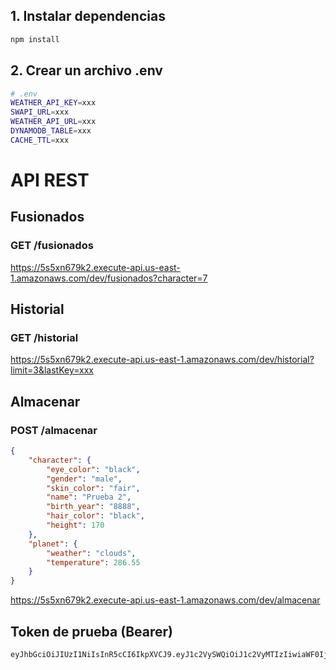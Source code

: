 ## 1. Instalar dependencias

```bash
npm install
```

## 2. Crear un archivo .env

```bash
# .env
WEATHER_API_KEY=xxx
SWAPI_URL=xxx
WEATHER_API_URL=xxx
DYNAMODB_TABLE=xxx
CACHE_TTL=xxx
```

# API REST
## Fusionados
### GET /fusionados
https://5s5xn679k2.execute-api.us-east-1.amazonaws.com/dev/fusionados?character=7

## Historial
### GET /historial
https://5s5xn679k2.execute-api.us-east-1.amazonaws.com/dev/historial?limit=3&lastKey=xxx

## Almacenar
### POST /almacenar
```json
{
    "character": {
        "eye_color": "black",
        "gender": "male",
        "skin_color": "fair",
        "name": "Prueba 2",
        "birth_year": "8888",
        "hair_color": "black",
        "height": 170
    },
    "planet": {
        "weather": "clouds",
        "temperature": 286.55
    }
}
```
https://5s5xn679k2.execute-api.us-east-1.amazonaws.com/dev/almacenar

## Token de prueba (Bearer)
```bash
eyJhbGciOiJIUzI1NiIsInR5cCI6IkpXVCJ9.eyJ1c2VySWQiOiJ1c2VyMTIzIiwiaWF0IjoxNzQ2ODIwMTkyLCJleHAiOjE3NDc0MjQ5OTJ9.NpdaqhmnlxNBdSbyyf0uzVz14UA2SbOvp9oLnveXnIM
```